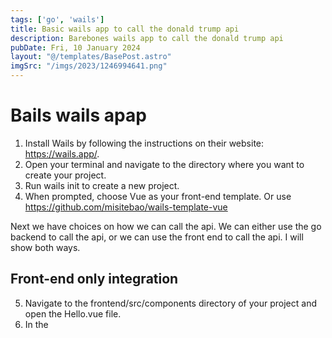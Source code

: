 ```yaml
---
tags: ['go', 'wails']
title: Basic wails app to call the donald trump api
description: Barebones wails app to call the donald trump api
pubDate: Fri, 10 January 2024
layout: "@/templates/BasePost.astro"
imgSrc: "/imgs/2023/1246994641.png"
---
```



# Bails wails apap

1. Install Wails by following the instructions on their website: https://wails.app/.
2. Open your terminal and navigate to the directory where you want to create your project.
3. Run wails init to create a new project.
4. When prompted, choose Vue as your front-end template. Or use https://github.com/misitebao/wails-template-vue

Next we have choices on how we can call the api. We can either use the go backend to call the api, or we can use the front end to call the api. I will show both ways.

## Front-end only integration
5. Navigate to the frontend/src/components directory of your project and open the Hello.vue file.
6. In the <script> section of the file, import Axios with import axios from 'axios'.
7. In the methods object of your Vue component, add a new method that uses Axios to make an HTTP GET request to the https://www.tronalddump.io/ API to retrieve a quote. For example:

```jsx
methods: {
  getQuote() {
    axios.get('https://api.tronalddump.io/random/quote')
      .then(response => {
        this.quote = response.data.value;
      });
  }
}
```


In the <template> section of your Vue component, add an element that displays the retrieved quote using double curly braces ({{ }}) syntax.

```jsx
<template>
  <div>
    <p>{{ quote }}</p>
  </div>
</template>
```


## Using go as a backend


In your Wails project directory, navigate to the backend directory and open the main.go file.
Import the net/http package at the top of the file with import "net/http".
In your main function, create a new function that makes an HTTP GET request to the ‘https://api.tronalddump.io/random/quote’ API using the http.Get() method. For example:

```go
func getQuote() string {
  resp, err := http.Get("https://api.tronalddump.io/random/quote")
  if err != nil {
    // handle error
  }
  defer resp.Body.Close()
  body, err := ioutil.ReadAll(resp.Body)
  if err != nil {
    // handle error
  }
  return string(body)
}
```

### Complete version

```go
package main

import (
  "github.com/leaanthony/mewn"
  "github.com/wailsapp/wails"
  "net/http"
  "io/ioutil"
)

func basic() string {
  return "Hello World!"
}

func getQuote() string {
  resp, err := http.Get("https://api.tronalddump.io/random/quote")
  if err != nil {
    // handle error
  }
  defer resp.Body.Close()
  body, err := ioutil.ReadAll(resp.Body)
  if err != nil {
    // handle error
  }
  return string(body)
}

func main() {

  js := mewn.String("./frontend/dist/app.js")
  css := mewn.String("./frontend/dist/app.css")

  app := wails.CreateApp(&wails.AppConfig{
    Width:     1024,
    Height:    768,
    Title:     "test",
    JS:        js,
    CSS:       css,
    Colour:    "#131313",
    Resizable: true,
})
app.Bind(basic)
app.Bind(getQuote)
app.Run()
}
```

And here’s an example of what your Hello.vue file in the frontend/src/components directory of your Wails project could look like:

```vue
<template>
<div>
<h1>{{ message }}</h1>
<button @click="getQuote">Get Quote</button>
<p>{{ quote }}</p>
</div>
</template>

<script>
import axios from 'axios';

export default {
name: 'Hello',
data() {
return {
message: 'Hello from Vue!',
quote: ''
}
},
methods: {
getQuote() {
window.backend.getQuote().then(result => this.quote = result);
}
}
}
</script>

<style scoped>

</style>
```

### To run the app

To run your Wails app, follow these steps:

Open your terminal and navigate to the root directory of your Wails project.
Run the command wails build to build your project. This will create an executable file for your app in the build directory of your project.
To run your app, navigate to the build directory and run the executable file.
For example, on macOS or Linux you can run the command ./myapp where myapp is the name of your executable file.

On Windows, you can double-click on the .exe file to run it.

I hope this helps! Let me know if you have any further questions.

Received message. To run your Wails app, follow these steps: 1. Open your terminal and navigate to the root directory of your Wails project. 2. Run the command `wails build` to build your project. This will create an executable file for your app in the `build` directory of your project. 3. To run your app, navigate to the `build` directory and run the executable file. For example, on macOS or Linux you can run the command `./myapp` where `myapp` is the name of your executable file. On Windows, you can double-click on the `.exe` file to run it. I hope this helps! Let me know if you have any further questions.
